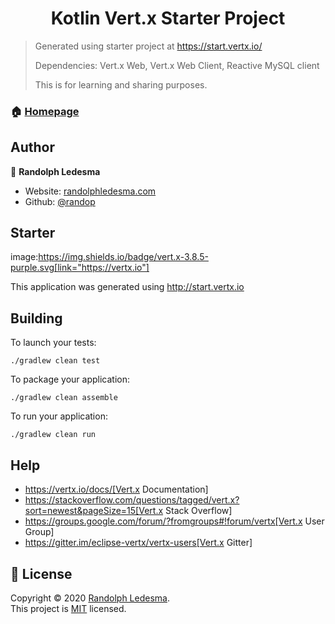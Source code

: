 <h1 align="center">Kotlin Vert.x Starter Project</h1>

> Generated using starter project at https://start.vertx.io/
>
> Dependencies: Vert.x Web, Vert.x Web Client, Reactive MySQL client
>
> This is for learning and sharing purposes.

### 🏠 [Homepage](https://github.com/randop/kotlin-vertx#readme)

## Author

👤 **Randolph Ledesma**

* Website: [randolphledesma.com](https://randolphledesma.com)
* Github: [@randop](https://github.com/randop)

## Starter

image:https://img.shields.io/badge/vert.x-3.8.5-purple.svg[link="https://vertx.io"]

This application was generated using http://start.vertx.io

## Building

To launch your tests:
```
./gradlew clean test
```

To package your application:
```
./gradlew clean assemble
```

To run your application:
```
./gradlew clean run
```

## Help

* https://vertx.io/docs/[Vert.x Documentation]
* https://stackoverflow.com/questions/tagged/vert.x?sort=newest&pageSize=15[Vert.x Stack Overflow]
* https://groups.google.com/forum/?fromgroups#!forum/vertx[Vert.x User Group]
* https://gitter.im/eclipse-vertx/vertx-users[Vert.x Gitter]


## 📝 License

Copyright © 2020 [Randolph Ledesma](https://github.com/randop).<br />
This project is [MIT](https://github.com/randop/javascript-projects/blob/master/LICENSE) licensed.
